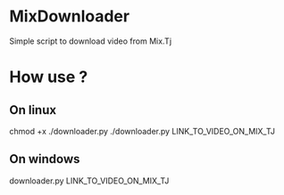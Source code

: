 # MixDownloader
Simple script to download video from Mix.Tj 

# How use ?
## On linux
chmod +x ./downloader.py
./downloader.py LINK_TO_VIDEO_ON_MIX_TJ

## On windows
downloader.py LINK_TO_VIDEO_ON_MIX_TJ
